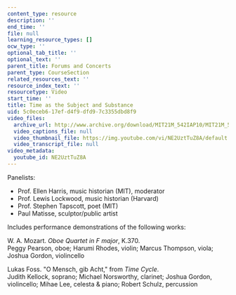 ```yaml
---
content_type: resource
description: ''
end_time: ''
file: null
learning_resource_types: []
ocw_type: ''
optional_tab_title: ''
optional_text: ''
parent_title: Forums and Concerts
parent_type: CourseSection
related_resources_text: ''
resource_index_text: ''
resourcetype: Video
start_time: ''
title: Time as the Subject and Substance
uid: 5c0eceb6-17ef-d4f9-dfd9-7c3355dbd8f9
video_files:
  archive_url: http://www.archive.org/download/MIT21M_542IAP10/MIT21M_542IAP10forum3_300k.mp4
  video_captions_file: null
  video_thumbnail_file: https://img.youtube.com/vi/NE2UztTuZ8A/default.jpg
  video_transcript_file: null
video_metadata:
  youtube_id: NE2UztTuZ8A
---
```


Panelists:

*   Prof. Ellen Harris, music historian (MIT), moderator
*   Prof. Lewis Lockwood, music historian (Harvard)
*   Prof. Stephen Tapscott, poet (MIT)
*   Paul Matisse, sculptor/public artist

Includes performance demonstrations of the following works:

W. A. Mozart. _Oboe Quartet in F major_, K.370.  
Peggy Pearson, oboe; Harumi Rhodes, violin; Marcus Thompson, viola; Joshua Gordon, violincello

Lukas Foss. "O Mensch, gib Acht," from _Time Cycle_.  
Judith Kellock, soprano; Michael Norsworthy, clarinet; Joshua Gordon, violincello; Mihae Lee, celesta & piano; Robert Schulz, percussion




